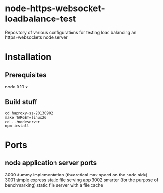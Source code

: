 node-https-websocket-loadbalance-test
=====================================

Repository of various configurations for testing load balancing an https+websockets node server

Installation
============
Prerequisites
-------------
node 0.10.x

Build stuff
-----------

```
cd haproxy-ss-20130902
make TARGET=linux26
cd ../nodeserver
npm install
```

Ports
=====

node application server ports
-----------------------------
3000 dummy implementation (theoretical max speed on the node side)
3001 simple express static file serving app
3002 smarter (for the purpose of benchmarking) static file server with a file cache

